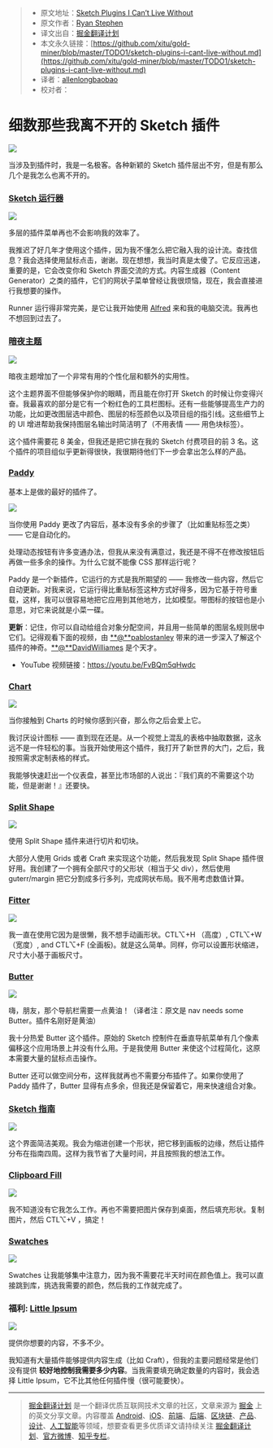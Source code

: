 > * 原文地址：[Sketch Plugins I Can’t Live Without](https://medium.com/sketch-app-sources/sketch-plugins-i-cant-live-without-1ed2b09dcc5c)
> * 原文作者：[Ryan Stephen](https://medium.com/@ry_stephen?source=post_header_lockup)
> * 译文出自：[掘金翻译计划](https://github.com/xitu/gold-miner)
> * 本文永久链接：[https://github.com/xitu/gold-miner/blob/master/TODO1/sketch-plugins-i-cant-live-without.md](https://github.com/xitu/gold-miner/blob/master/TODO1/sketch-plugins-i-cant-live-without.md)
> * 译者：[allenlongbaobao](https://github.com:allenlongbaobao)
> * 校对者：

# 细数那些我离不开的 Sketch 插件

![](https://cdn-images-1.medium.com/max/2000/1*R3ltFIUcIz337k9QcEQynQ.jpeg)

当涉及到插件时，我是一名极客。各种新颖的 Sketch 插件层出不穷，但是有那么几个是我怎么也离不开的。

### [Sketch 运行器](http://sketchrunner.com/)

![](https://cdn-images-1.medium.com/max/800/1*A_gY8mK59q9ourGDreky-Q.jpeg)

多层的插件菜单再也不会影响我的效率了。

我推迟了好几年才使用这个插件，因为我不懂怎么把它融入我的设计流。查找信息？我会选择使用鼠标点击，谢谢。现在想想，我当时真是太傻了。它反应迅速，重要的是，它会改变你和 Sketch 界面交流的方式。内容生成器（Content Generator）之类的插件，它们的网状子菜单曾经让我很烦恼，现在，我会直接进行我想要的操作。

Runner 运行得非常完美，是它让我开始使用 [Alfred](https://www.alfredapp.com/) 来和我的电脑交流。我再也不想回到过去了。

### [暗夜主题](https://midnightsketch.com/)

![](https://cdn-images-1.medium.com/max/800/1*ZFpUFJaZst7zhCHovQ9NlA.png)

暗夜主题增加了一个非常有用的个性化层和额外的实用性。

这个主题界面不但能够保护你的眼睛，而且能在你打开 Sketch 的时候让你变得兴奋。我最喜欢的部分是它有一个粉红色的工具栏图标。还有一些能够提高生产力的功能，比如更改图层选中颜色、图层的标签颜色以及项目组的指引线。这些细节上的 UI 增进帮助我保持图层名输出时简洁明了（不用表情 —— 用色块标签）。

这个插件需要花 8 美金，但我还是把它排在我的 Sketch 付费项目的前 3 名。这个插件的项目组似乎更新得很快，我很期待他们下一步会拿出怎么样的产品。

### [Paddy](https://github.com/DWilliames/paddy-sketch-plugin)

基本上是做的最好的插件了。

![](https://cdn-images-1.medium.com/max/800/1*wlSuevUPsl-4og55_3ck3Q.gif)

当你使用 Paddy 更改了内容后，基本没有多余的步骤了（比如重贴标签之类）—— 它是自动化的。

处理动态按钮有许多变通办法，但我从来没有满意过，我还是不得不在修改按钮后再做一些多余的操作。为什么它就不能像 CSS 那样运行呢？

Paddy 是一个新插件，它运行的方式是我所期望的 —— 我修改一些内容，然后它自动更新。对我来说，它运行得比重贴标签这种方式好得多，因为它基于符号重载，这样，我可以很容易地把它应用到其他地方，比如模型。带图标的按钮也是小意思，对它来说就是小菜一碟。

**更新**：记住，你可以自动给组合对象分配空间，并且用一些简单的图层名规则居中它们。记得观看下面的视频，由 [**@**pablostanley](https://twitter.com/pablostanley) 带来的进一步深入了解这个插件的神奇。[**@**DavidWilliames](https://twitter.com/DavidWilliames) 是个天才。

- YouTube 视频链接：https://youtu.be/FvBQm5qHwdc

### [Chart](https://github.com/pavelkuligin/chart)

![](https://cdn-images-1.medium.com/max/800/1*HFG1PmuP_af_4mBZep2LVQ.png)

当你接触到 Charts 的时候你感到兴奋，那么你之后会爱上它。

我讨厌设计图标 —— 直到现在还是。从一个视觉上混乱的表格中抽取数据，这永远不是一件轻松的事。当我开始使用这个插件，我打开了新世界的大门，之后，我按照需求定制表格的样式。

我能够快速赶出一个仪表盘，甚至比市场部的人说出：『我们真的不需要这个功能，但是谢谢！』还要快。

### [Split Shape](https://github.com/kupe517/sketch-split-shape)

![](https://cdn-images-1.medium.com/max/800/1*jUVoY4bN5dEWrvuEia2PKg.gif)

使用 Split Shape 插件来进行切片和切块。

大部分人使用 Grids 或者 Craft 来实现这个功能，然后我发现 Split Shape 插件很好用。我创建了一个拥有全部尺寸的父形状（相当于父 div），然后使用 guterr/margin 把它分割成多行多列，完成网状布局。我不用考虑数值计算。

### [Fitter](https://github.com/pberrecloth/fitter-sketch-plugin)

![](https://cdn-images-1.medium.com/max/800/1*z2F8_eu3SnW_tTfIE4Fc2Q.gif)

我一直在使用它因为是很懒，我不想手动画形状。CTL⌥+H （高度）, CTL⌥+W （宽度）, and CTL⌥+F (全画板)。就是这么简单。同样，你可以设置形状缩进，尺寸大小基于画板尺寸。

### [Butter](https://github.com/pberrecloth/butter-sketch-plugin)

![](https://cdn-images-1.medium.com/max/800/1*nFjxV9-afVchMFXj8SrEyQ.gif)

嗨，朋友，那个导航栏需要一点黄油！（译者注：原文是 nav needs some Butter。插件名刚好是黄油）

我十分热爱 Butter 这个插件。原始的 Sketch 控制件在垂直导航菜单有几个像素偏移这个应用场景上并没有什么用。于是我使用 Butter 来使这个过程简化，这原本需要大量的鼠标点击操作。

Butter 还可以做空间分布，这样我就再也不需要分布插件了。如果你使用了 Paddy 插件了，Butter 显得有点多余，但我还是保留着它，用来快速组合对象。

### [Sketch 指南](https://celynxie.com/sources/sketchguides.html)

![](https://cdn-images-1.medium.com/max/800/1*9Ttbfh4jHsAaQErAxY7tDw.png)

这个界面简洁美观。我会为缩进创建一个形状，把它移到画板的边缘，然后让插件分布在指南四周。这样为我节省了大量时间，并且按照我的想法工作。

### [Clipboard Fill](https://github.com/ScottSavarie/Clipboard-Fill)

![](https://cdn-images-1.medium.com/max/800/1*vYp95X-ja25UMrJc-_b-Ag.gif)

我不知道没有它我怎么工作。再也不需要把图片保存到桌面，然后填充形状。复制图片，然后 CTL⌥+V ，搞定！

### [Swatches](https://github.com/Ashung/Sketch_Swatches)

![](https://cdn-images-1.medium.com/max/800/1*jjrC-s-ALXJUfELOO_bQxQ.png)

Swatches 让我能够集中注意力，因为我不需要花半天时间在颜色值上。我可以直接跳到库，挑选我需要的颜色，然后我的工作就完成了。

### 福利: [Little Ipsum](https://itunes.apple.com/us/app/littleipsum/id405772121?mt=12)

![](https://cdn-images-1.medium.com/max/800/1*2bUx23sVoXCaqNmo8wWFFw.png)

提供你想要的内容，不多不少。

我知道有大量插件能够提供内容生成（比如 Craft），但我的主要问题经常是他们没有提供 **较好地控制我需要多少内容**。当我需要填充确定数量的内容时，我会选择 Little Ipsum，它不比其他任何插件慢（很可能要快）。


---

> [掘金翻译计划](https://github.com/xitu/gold-miner) 是一个翻译优质互联网技术文章的社区，文章来源为 [掘金](https://juejin.im) 上的英文分享文章。内容覆盖 [Android](https://github.com/xitu/gold-miner#android)、[iOS](https://github.com/xitu/gold-miner#ios)、[前端](https://github.com/xitu/gold-miner#前端)、[后端](https://github.com/xitu/gold-miner#后端)、[区块链](https://github.com/xitu/gold-miner#区块链)、[产品](https://github.com/xitu/gold-miner#产品)、[设计](https://github.com/xitu/gold-miner#设计)、[人工智能](https://github.com/xitu/gold-miner#人工智能)等领域，想要查看更多优质译文请持续关注 [掘金翻译计划](https://github.com/xitu/gold-miner)、[官方微博](http://weibo.com/juejinfanyi)、[知乎专栏](https://zhuanlan.zhihu.com/juejinfanyi)。
